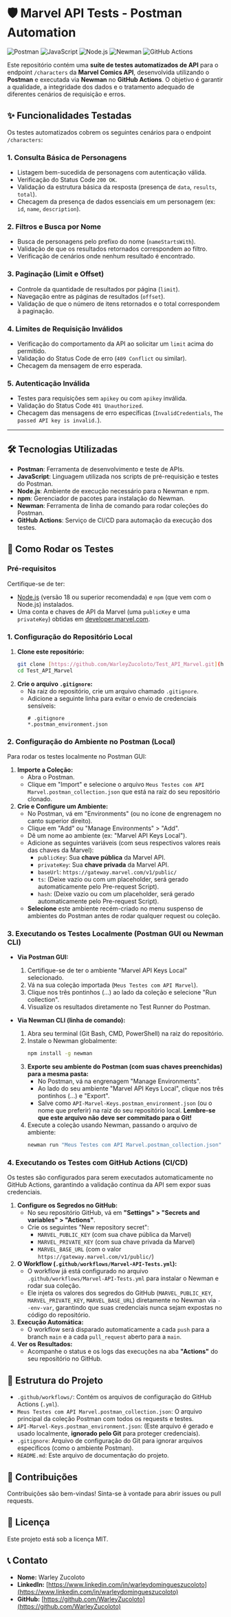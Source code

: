 # 🛡️ Marvel API Tests - Postman Automation

![Postman](https://img.shields.io/badge/Postman-FF6C37?style=for-the-badge&logo=postman&logoColor=white)
![JavaScript](https://img.shields.io/badge/JavaScript-ES6-yellow?style=for-the-badge&logo=javascript&logoColor=black)
![Node.js](https://img.shields.io/badge/Node.js-v18+-brightgreen?style=for-the-badge&logo=node.js&logoColor=white)
![Newman](https://img.shields.io/badge/Newman-CLI-blue?style=for-the-badge&logo=npm&logoColor=white) ![GitHub Actions](https://img.shields.io/badge/GitHub%20Actions-2088FF?style=for-the-badge&logo=github-actions&logoColor=white)

Este repositório contém uma **suíte de testes automatizados de API** para o endpoint `/characters` da **Marvel Comics API**, desenvolvida utilizando o **Postman** e executada via **Newman** no **GitHub Actions**. O objetivo é garantir a qualidade, a integridade dos dados e o tratamento adequado de diferentes cenários de requisição e erros.

## ✨ Funcionalidades Testadas

Os testes automatizados cobrem os seguintes cenários para o endpoint `/characters`:

### 1. **Consulta Básica de Personagens**
- Listagem bem-sucedida de personagens com autenticação válida.
- Verificação do Status Code `200 OK`.
- Validação da estrutura básica da resposta (presença de `data`, `results`, `total`).
- Checagem da presença de dados essenciais em um personagem (ex: `id`, `name`, `description`).

### 2. **Filtros e Busca por Nome**
- Busca de personagens pelo prefixo do nome (`nameStartsWith`).
- Validação de que os resultados retornados correspondem ao filtro.
- Verificação de cenários onde nenhum resultado é encontrado.

### 3. **Paginação (Limit e Offset)**
- Controle da quantidade de resultados por página (`limit`).
- Navegação entre as páginas de resultados (`offset`).
- Validação de que o número de itens retornados e o total correspondem à paginação.

### 4. **Limites de Requisição Inválidos**
- Verificação do comportamento da API ao solicitar um `limit` acima do permitido.
- Validação do Status Code de erro (`409 Conflict` ou similar).
- Checagem da mensagem de erro esperada.

### 5. **Autenticação Inválida**
- Testes para requisições sem `apikey` ou com `apikey` inválida.
- Validação do Status Code `401 Unauthorized`.
- Checagem das mensagens de erro específicas (`InvalidCredentials`, `The passed API key is invalid.`).

---

## 🛠️ Tecnologias Utilizadas

* **Postman**: Ferramenta de desenvolvimento e teste de APIs.
* **JavaScript**: Linguagem utilizada nos scripts de pré-requisição e testes do Postman.
* **Node.js**: Ambiente de execução necessário para o Newman e npm.
* **npm**: Gerenciador de pacotes para instalação do Newman.
* **Newman**: Ferramenta de linha de comando para rodar coleções do Postman.
* **GitHub Actions**: Serviço de CI/CD para automação da execução dos testes.

## 🚀 Como Rodar os Testes

### Pré-requisitos

Certifique-se de ter:
* [Node.js](https://nodejs.org/) (versão 18 ou superior recomendada) e `npm` (que vem com o Node.js) instalados.
* Uma conta e chaves de API da Marvel (uma `publicKey` e uma `privateKey`) obtidas em [developer.marvel.com](https://developer.marvel.com/).

### 1. Configuração do Repositório Local

1.  **Clone este repositório:**
    ```bash
    git clone [https://github.com/WarleyZucoloto/Test_API_Marvel.git](https://github.com/WarleyZucoloto/Test_API_Marvel.git)
    cd Test_API_Marvel
    ```
2.  **Crie o arquivo `.gitignore`:**
    * Na raiz do repositório, crie um arquivo chamado `.gitignore`.
    * Adicione a seguinte linha para evitar o envio de credenciais sensíveis:
        ```
        # .gitignore
        *.postman_environment.json
        ```

### 2. Configuração do Ambiente no Postman (Local)

Para rodar os testes localmente no Postman GUI:

1.  **Importe a Coleção:**
    * Abra o Postman.
    * Clique em "Import" e selecione o arquivo `Meus Testes com API Marvel.postman_collection.json` que está na raiz do seu repositório clonado.
2.  **Crie e Configure um Ambiente:**
    * No Postman, vá em "Environments" (ou no ícone de engrenagem no canto superior direito).
    * Clique em "Add" ou "Manage Environments" > "Add".
    * Dê um nome ao ambiente (ex: "Marvel API Keys Local").
    * Adicione as seguintes variáveis (com seus respectivos valores reais das chaves da Marvel):
        * `publicKey`: Sua **chave pública** da Marvel API.
        * `privateKey`: Sua **chave privada** da Marvel API.
        * `baseUrl`: `https://gateway.marvel.com/v1/public/`
        * `ts`: (Deixe vazio ou com um placeholder, será gerado automaticamente pelo Pre-request Script).
        * `hash`: (Deixe vazio ou com um placeholder, será gerado automaticamente pelo Pre-request Script).
    * **Selecione** este ambiente recém-criado no menu suspenso de ambientes do Postman antes de rodar qualquer request ou coleção.

### 3. Executando os Testes Localmente (Postman GUI ou Newman CLI)

* **Via Postman GUI:**
    1.  Certifique-se de ter o ambiente "Marvel API Keys Local" selecionado.
    2.  Vá na sua coleção importada (`Meus Testes com API Marvel`).
    3.  Clique nos três pontinhos (...) ao lado da coleção e selecione "Run collection".
    4.  Visualize os resultados diretamente no Test Runner do Postman.

* **Via Newman CLI (linha de comando):**
    1.  Abra seu terminal (Git Bash, CMD, PowerShell) na raiz do repositório.
    2.  Instale o Newman globalmente:
        ```bash
        npm install -g newman
        ```
    3.  **Exporte seu ambiente do Postman (com suas chaves preenchidas) para a mesma pasta:**
        * No Postman, vá na engrenagem "Manage Environments".
        * Ao lado do seu ambiente "Marvel API Keys Local", clique nos três pontinhos (...) e "Export".
        * Salve como `API-Marvel-Keys.postman_environment.json` (ou o nome que preferir) na raiz do seu repositório local. **Lembre-se que este arquivo não deve ser commitado para o Git!**
    4.  Execute a coleção usando Newman, passando o arquivo de ambiente:
        ```bash
        newman run "Meus Testes com API Marvel.postman_collection.json" -e "API-Marvel-Keys.postman_environment.json"
        ```

### 4. Executando os Testes com GitHub Actions (CI/CD)

Os testes são configurados para serem executados automaticamente no GitHub Actions, garantindo a validação contínua da API sem expor suas credenciais.

1.  **Configure os Segredos no GitHub:**
    * No seu repositório GitHub, vá em **"Settings" > "Secrets and variables" > "Actions"**.
    * Crie os seguintes "New repository secret":
        * `MARVEL_PUBLIC_KEY` (com sua chave pública da Marvel)
        * `MARVEL_PRIVATE_KEY` (com sua chave privada da Marvel)
        * `MARVEL_BASE_URL` (com o valor `https://gateway.marvel.com/v1/public/`)
2.  **O Workflow (`.github/workflows/Marvel-API-Tests.yml`):**
    * O workflow já está configurado no arquivo `.github/workflows/Marvel-API-Tests.yml` para instalar o Newman e rodar sua coleção.
    * Ele injeta os valores dos segredos do GitHub (`MARVEL_PUBLIC_KEY`, `MARVEL_PRIVATE_KEY`, `MARVEL_BASE_URL`) diretamente no Newman via `--env-var`, garantindo que suas credenciais nunca sejam expostas no código do repositório.
3.  **Execução Automática:**
    * O workflow será disparado automaticamente a cada `push` para a branch `main` e a cada `pull_request` aberto para a `main`.
4.  **Ver os Resultados:**
    * Acompanhe o status e os logs das execuções na aba **"Actions"** do seu repositório no GitHub.

## 📁 Estrutura do Projeto

* `.github/workflows/`: Contém os arquivos de configuração do GitHub Actions (`.yml`).
* `Meus Testes com API Marvel.postman_collection.json`: O arquivo principal da coleção Postman com todos os requests e testes.
* `API-Marvel-Keys.postman_environment.json`: (Este arquivo é gerado e usado localmente, **ignorado pelo Git** para proteger credenciais).
* `.gitignore`: Arquivo de configuração do Git para ignorar arquivos específicos (como o ambiente Postman).
* `README.md`: Este arquivo de documentação do projeto.

## 🤝 Contribuições

Contribuições são bem-vindas! Sinta-se à vontade para abrir issues ou pull requests.

## 📄 Licença

Este projeto está sob a licença MIT.

## 📞 Contato

* **Nome:** Warley Zucoloto
* **LinkedIn:** [https://www.linkedin.com/in/warleydomingueszucoloto](https://www.linkedin.com/in/warleydomingueszucoloto)
* **GitHub:** [https://github.com/WarleyZucoloto](https://github.com/WarleyZucoloto)
